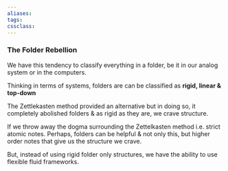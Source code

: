 ```yaml
---
aliases:
tags: 
cssclass:
---
```


### The Folder Rebellion
We have this tendency to classify everything in a folder, be it in our analog system or in the computers.

Thinking in terms of systems, folders are can be classified as **rigid, linear & top-down**

The Zettlekasten method provided an alternative but in doing so, it completely abolished folders & as rigid as they are, we crave structure.

If we throw away the dogma surrounding the Zettelkasten method i.e. strict atomic notes. Perhaps, folders can be helpful & not only this, but higher order notes that give us the structure we crave.

But, instead of using rigid folder only structures, we have the ability to use flexible fluid frameworks.

